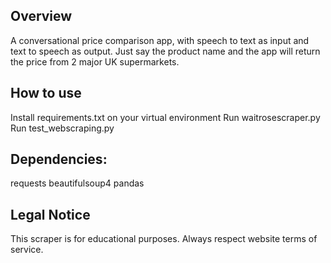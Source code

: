 ## Overview

A conversational price comparison app, with speech to text as input and text to speech as output. Just say the product name and the app will return the price from 2 major UK supermarkets. 

## How to use

Install requirements.txt on your virtual environment
Run waitrosescraper.py
Run test_webscraping.py

## Dependencies:

requests beautifulsoup4 pandas

## Legal Notice

This scraper is for educational purposes. Always respect website terms of service.
